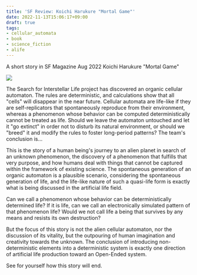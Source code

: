 ```yaml
---
title: 'SF Review: Koichi Harukure "Mortal Game"'
date: 2022-11-13T15:06:17+09:00
draft: true
tags:
- cellular_automata
- book
- science_fiction
- alife
---
```


A short story in SF Magazine Aug 2022
Koichi Harukure "Mortal Game"

<a href="https://www.amazon.co.jp/SF%E3%83%9E%E3%82%AC%E3%82%B8%E3%83%B3-2022%E5%B9%B4-8%E6%9C%88%E5%8F%B7/dp/B0B2HWFXDX?crid=1HAOB8XH7JHUB&keywords=sf%E3%83%9E%E3%82%AC%E3%82%B8%E3%83%B3+2022%E5%B9%B48%E6%9C%88%E5%8F%B7&qid=1659589163&s=books&sprefix=sf%E3%83%9E%E3%82%AC%E3%82%B8%E3%83%B32022+%2Cstripbooks%2C206&sr=1-1&linkCode=li2&tag=mitsuyoshi-22&linkId=6c7fd8e28658264eca8d13df10b18a38&language=ja_JP&ref_=as_li_ss_il" target="_blank"><img border="0" src="//ws-fe.amazon-adsystem.com/widgets/q?_encoding=UTF8&ASIN=B0B2HWFXDX&Format=_SL160_&ID=AsinImage&MarketPlace=JP&ServiceVersion=20070822&WS=1&tag=mitsuyoshi-22&language=ja_JP" ></a><img src="https://ir-jp.amazon-adsystem.com/e/ir?t=mitsuyoshi-22&language=ja_JP&l=li2&o=9&a=B0B2HWFXDX" width="1" height="1" border="0" alt="" style="border:none !important; margin:0px !important;" />

The Search for Interstellar Life project has discovered an organic cellular automaton. The rules are deterministic, and calculations show that all "cells" will disappear in the near future. Cellular automata are life-like if they are self-replicators that spontaneously reproduce from their environment, whereas a phenomenon whose behavior can be computed deterministically cannot be treated as life. Should we leave the automaton untouched and let it "go extinct" in order not to disturb its natural environment, or should we "breed" it and modify the rules to foster long-period patterns? The team's conclusion is…

This is the story of a human being's journey to an alien planet in search of an unknown phenomenon, the discovery of a phenomenon that fulfills that very purpose, and how humans deal with things that cannot be captured within the framework of existing science. The spontaneous generation of an organic automaton is a plausible scenario, considering the spontaneous generation of life, and the life-like nature of such a quasi-life form is exactly what is being discussed in the artificial life field.

Can we call a phenomenon whose behavior can be deterministically determined life?
If it is life, can we call an electronically simulated pattern of that phenomenon life?
Would we not call life a being that survives by any means and resists its own destruction?

But the focus of this story is not the alien cellular automaton, nor the discussion of its vitality, but the outpouring of human imagination and creativity towards the unknown. The conclusion of introducing non-deterministic elements into a deterministic system is exactly one direction of artificial life production toward an Open-Ended system.

See for yourself how this story will end.

